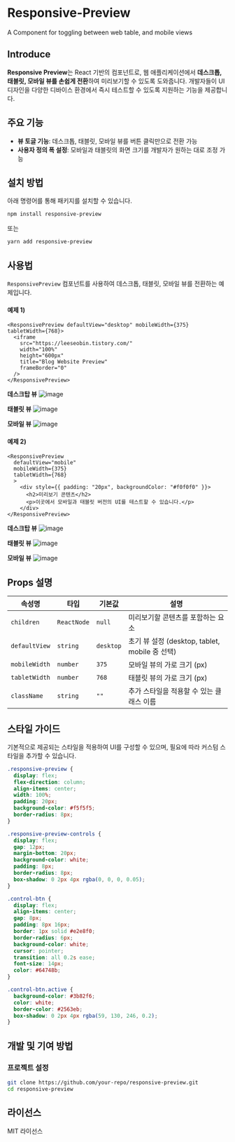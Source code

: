 # Responsive-Preview

A Component for toggling between web table, and mobile views

## Introduce

**Responsive Preview**는 React 기반의 컴포넌트로, 웹 애플리케이션에서 **데스크톱, 태블릿, 모바일 뷰를 손쉽게 전환**하여 미리보기할 수 있도록 도와줍니다. 개발자들이 UI 디자인을 다양한 디바이스 환경에서 즉시 테스트할 수 있도록 지원하는 기능을 제공합니다.

## 주요 기능

- **뷰 토글 기능**: 데스크톱, 태블릿, 모바일 뷰를 버튼 클릭만으로 전환 가능
- **사용자 정의 폭 설정**: 모바일과 태블릿의 화면 크기를 개발자가 원하는 대로 조정 가능

## 설치 방법

아래 명령어를 통해 패키지를 설치할 수 있습니다.

```sh
npm install responsive-preview
```

또는

```sh
yarn add responsive-preview
```

## 사용법

`ResponsivePreview` 컴포넌트를 사용하여 데스크톱, 태블릿, 모바일 뷰를 전환하는 예제입니다.

#### 예제 1) 
```tsx
<ResponsivePreview defaultView="desktop" mobileWidth={375} tabletWidth={768}>
  <iframe
    src="https://leeseobin.tistory.com/"
    width="100%"
    height="600px"
    title="Blog Website Preview"
    frameBorder="0"
  />
</ResponsivePreview>
```

**데스크탑 뷰**
![image](https://github.com/user-attachments/assets/9e2c0447-6f74-48ba-b341-cd637b578cab)


**태블릿 뷰**
![image](https://github.com/user-attachments/assets/d40081bf-eb7c-4145-857d-878c693bd0b0)


**모바일 뷰**
![image](https://github.com/user-attachments/assets/32495fbf-618b-4daf-98a4-44c019373faa)



#### 예제 2) 
```tsx
<ResponsivePreview
  defaultView="mobile"
  mobileWidth={375}
  tabletWidth={768}
  >
    <div style={{ padding: "20px", backgroundColor: "#f0f0f0" }}>
      <h2>미리보기 콘텐츠</h2>
      <p>이곳에서 모바일과 태블릿 버전의 UI를 테스트할 수 있습니다.</p>
    </div>
</ResponsivePreview>
```

**데스크탑 뷰**
![image](https://github.com/user-attachments/assets/ec4d5218-62ec-4b97-8aec-59bb4c0e9c76)



**태블릿 뷰**
![image](https://github.com/user-attachments/assets/ead6e0e9-08b2-46f6-a272-ffef25edce97)



**모바일 뷰**
![image](https://github.com/user-attachments/assets/9593ba30-4071-4d9d-a370-2d152f2b8be4)




## Props 설명

| 속성명        | 타입        | 기본값    | 설명                                           |
| ------------- | ----------- | --------- | ---------------------------------------------- |
| `children`    | `ReactNode` | `null`    | 미리보기할 콘텐츠를 포함하는 요소              |
| `defaultView` | `string`    | `desktop` | 초기 뷰 설정 (desktop, tablet, mobile 중 선택) |
| `mobileWidth` | `number`    | `375`     | 모바일 뷰의 가로 크기 (px)                     |
| `tabletWidth` | `number`    | `768`     | 태블릿 뷰의 가로 크기 (px)                     |
| `className`   | `string`    | `""`      | 추가 스타일을 적용할 수 있는 클래스 이름       |

## 스타일 가이드

기본적으로 제공되는 스타일을 적용하여 UI를 구성할 수 있으며, 필요에 따라 커스텀 스타일을 추가할 수 있습니다.

```css
.responsive-preview {
  display: flex;
  flex-direction: column;
  align-items: center;
  width: 100%;
  padding: 20px;
  background-color: #f5f5f5;
  border-radius: 8px;
}

.responsive-preview-controls {
  display: flex;
  gap: 12px;
  margin-bottom: 20px;
  background-color: white;
  padding: 8px;
  border-radius: 8px;
  box-shadow: 0 2px 4px rgba(0, 0, 0, 0.05);
}

.control-btn {
  display: flex;
  align-items: center;
  gap: 8px;
  padding: 8px 16px;
  border: 1px solid #e2e8f0;
  border-radius: 6px;
  background-color: white;
  cursor: pointer;
  transition: all 0.2s ease;
  font-size: 14px;
  color: #64748b;
}

.control-btn.active {
  background-color: #3b82f6;
  color: white;
  border-color: #2563eb;
  box-shadow: 0 2px 4px rgba(59, 130, 246, 0.2);
}
```

## 개발 및 기여 방법

### 프로젝트 설정

```sh
git clone https://github.com/your-repo/responsive-preview.git
cd responsive-preview
```

## 라이선스

MIT 라이선스
